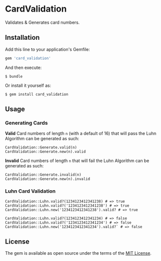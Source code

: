 # CardValidation

Validates & Generates card numbers.

## Installation

Add this line to your application's Gemfile:

```ruby
gem 'card_validation'
```

And then execute:

    $ bundle

Or install it yourself as:

    $ gem install card_validation

## Usage

### Generating Cards

**Valid** Card numbers of length `n` (with a default of 16) that will pass the Luhn Algorithm can be generated as such:
```
CardValidation::Generate.valid(n)
CardValidation::Generate.new(n).valid
```

**Invalid** Card numbers of length `n` that will fail the Luhn Algorithm can be generated as such:
```
CardValidation::Generate.invalid(n)
CardValidation::Generate.new(n).invalid
```

### Luhn Card Validation

```
CardValidation::Luhn.valid?(1234123412341238) # => true
CardValidation::Luhn.valid?('1234123412341238') # => true
CardValidation::Luhn.new('1234123412341238').valid? # => true

CardValidation::Luhn.valid?(1234123412341234) # => false
CardValidation::Luhn.valid?('1234123412341234') # => false
CardValidation::Luhn.new('1234123412341234').valid?` # => false
```

## License

The gem is available as open source under the terms of the [MIT License](http://opensource.org/licenses/MIT).

